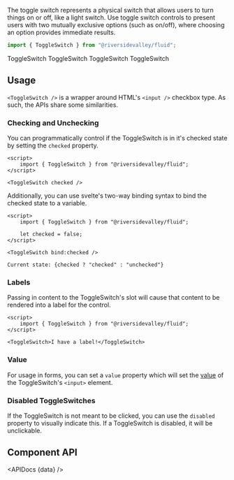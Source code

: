 <script lang="ts">
    import { ToggleSwitch, Button, InfoBar } from "$lib";
    import { Showcase, APIDocs } from "$site/lib";

    import data from "$lib/ToggleSwitch/ToggleSwitch.svelte?sveld&raw";
</script>

The toggle switch represents a physical switch that allows users to turn things on or off, like a light switch. Use toggle switch controls to present users with two mutually exclusive options (such as on/off), where choosing an option provides immediate results.

```ts
import { ToggleSwitch } from "@riversidevalley/fluid";
```

<Showcase columns={2} repl="4b7217ee24294302937ec6c69db1bbc0">
    <ToggleSwitch>ToggleSwitch</ToggleSwitch>
    <ToggleSwitch checked>ToggleSwitch</ToggleSwitch>
    <ToggleSwitch disabled>ToggleSwitch</ToggleSwitch>
    <ToggleSwitch checked disabled>ToggleSwitch</ToggleSwitch>
</Showcase>

## Usage

`<ToggleSwitch />` is a wrapper around HTML's `<input />` checkbox type. As such, the APIs share some similarities.

### Checking and Unchecking

You can programmatically control if the ToggleSwitch is in it's checked state by setting the `checked` property.

```svelte example hideScript
<script>
	import { ToggleSwitch } from "@riversidevalley/fluid";
</script>

<ToggleSwitch checked />
```

Additionally, you can use svelte's two-way binding syntax to bind the checked state to a variable.

```svelte example
<script>
	import { ToggleSwitch } from "@riversidevalley/fluid";

	let checked = false;
</script>

<ToggleSwitch bind:checked />

Current state: {checked ? "checked" : "unchecked"}
```

### Labels

Passing in content to the ToggleSwitch's slot will cause that content to be rendered into a label for the control.

```svelte example hideScript
<script>
	import { ToggleSwitch } from "@riversidevalley/fluid";
</script>

<ToggleSwitch>I have a label!</ToggleSwitch>
```

### Value

For usage in forms, you can set a `value` property which will set the [value](https://developer.mozilla.org/en-US/docs/Web/HTML/Element/input/checkbox#value) of the ToggleSwitch's `<input>` element.

### Disabled ToggleSwitches

If the ToggleSwitch is not meant to be clicked, you can use the `disabled` property to visually indicate this. If a ToggleSwitch is disabled, it will be unclickable.

## Component API

<APIDocs {data} />
